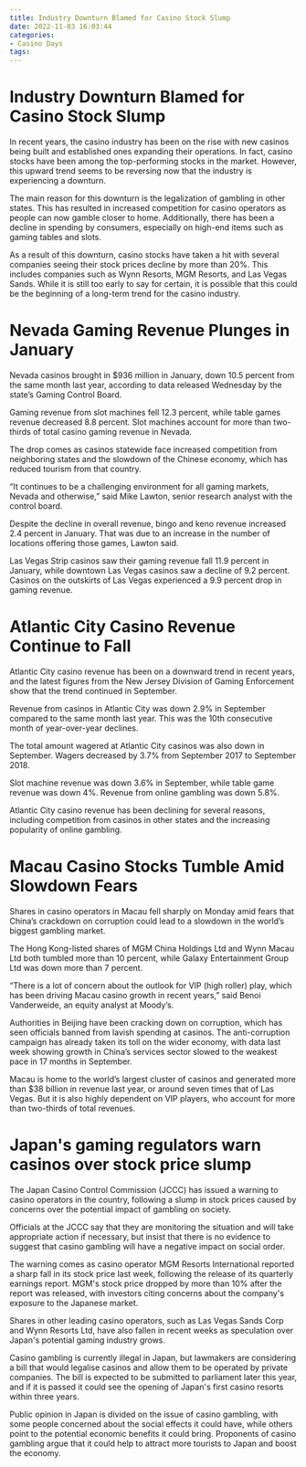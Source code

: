 ```yaml
---
title: Industry Downturn Blamed for Casino Stock Slump
date: 2022-11-03 16:03:44
categories:
- Casino Days
tags:
---
```



#  Industry Downturn Blamed for Casino Stock Slump

In recent years, the casino industry has been on the rise with new casinos being built and established ones expanding their operations. In fact, casino stocks have been among the top-performing stocks in the market. However, this upward trend seems to be reversing now that the industry is experiencing a downturn.

The main reason for this downturn is the legalization of gambling in other states. This has resulted in increased competition for casino operators as people can now gamble closer to home. Additionally, there has been a decline in spending by consumers, especially on high-end items such as gaming tables and slots.

As a result of this downturn, casino stocks have taken a hit with several companies seeing their stock prices decline by more than 20%. This includes companies such as Wynn Resorts, MGM Resorts, and Las Vegas Sands. While it is still too early to say for certain, it is possible that this could be the beginning of a long-term trend for the casino industry.

#  Nevada Gaming Revenue Plunges in January

Nevada casinos brought in $936 million in January, down 10.5 percent from the same month last year, according to data released Wednesday by the state’s Gaming Control Board.

Gaming revenue from slot machines fell 12.3 percent, while table games revenue decreased 8.8 percent. Slot machines account for more than two-thirds of total casino gaming revenue in Nevada.

The drop comes as casinos statewide face increased competition from neighboring states and the slowdown of the Chinese economy, which has reduced tourism from that country.

“It continues to be a challenging environment for all gaming markets, Nevada and otherwise,” said Mike Lawton, senior research analyst with the control board.

Despite the decline in overall revenue, bingo and keno revenue increased 2.4 percent in January. That was due to an increase in the number of locations offering those games, Lawton said.

Las Vegas Strip casinos saw their gaming revenue fall 11.9 percent in January, while downtown Las Vegas casinos saw a decline of 9.2 percent. Casinos on the outskirts of Las Vegas experienced a 9.9 percent drop in gaming revenue.

#  Atlantic City Casino Revenue Continue to Fall

Atlantic City casino revenue has been on a downward trend in recent years, and the latest figures from the New Jersey Division of Gaming Enforcement show that the trend continued in September.

Revenue from casinos in Atlantic City was down 2.9% in September compared to the same month last year. This was the 10th consecutive month of year-over-year declines.

The total amount wagered at Atlantic City casinos was also down in September. Wagers decreased by 3.7% from September 2017 to September 2018.

Slot machine revenue was down 3.6% in September, while table game revenue was down 4%. Revenue from online gambling was down 5.8%.

Atlantic City casino revenue has been declining for several reasons, including competition from casinos in other states and the increasing popularity of online gambling.

#  Macau Casino Stocks Tumble Amid Slowdown Fears

Shares in casino operators in Macau fell sharply on Monday amid fears that China’s crackdown on corruption could lead to a slowdown in the world’s biggest gambling market.

The Hong Kong-listed shares of MGM China Holdings Ltd and Wynn Macau Ltd both tumbled more than 10 percent, while Galaxy Entertainment Group Ltd was down more than 7 percent.

“There is a lot of concern about the outlook for VIP (high roller) play, which has been driving Macau casino growth in recent years,” said Benoi Vanderweide, an equity analyst at Moody’s.

Authorities in Beijing have been cracking down on corruption, which has seen officials banned from lavish spending at casinos. The anti-corruption campaign has already taken its toll on the wider economy, with data last week showing growth in China’s services sector slowed to the weakest pace in 17 months in September.

Macau is home to the world’s largest cluster of casinos and generated more than $38 billion in revenue last year, or around seven times that of Las Vegas. But it is also highly dependent on VIP players, who account for more than two-thirds of total revenues.

#  Japan's gaming regulators warn casinos over stock price slump

The Japan Casino Control Commission (JCCC) has issued a warning to casino operators in the country, following a slump in stock prices caused by concerns over the potential impact of gambling on society.

Officials at the JCCC say that they are monitoring the situation and will take appropriate action if necessary, but insist that there is no evidence to suggest that casino gambling will have a negative impact on social order.

The warning comes as casino operator MGM Resorts International reported a sharp fall in its stock price last week, following the release of its quarterly earnings report. MGM's stock price dropped by more than 10% after the report was released, with investors citing concerns about the company's exposure to the Japanese market.

Shares in other leading casino operators, such as Las Vegas Sands Corp and Wynn Resorts Ltd, have also fallen in recent weeks as speculation over Japan's potential gaming industry grows.

Casino gambling is currently illegal in Japan, but lawmakers are considering a bill that would legalise casinos and allow them to be operated by private companies. The bill is expected to be submitted to parliament later this year, and if it is passed it could see the opening of Japan's first casino resorts within three years.

Public opinion in Japan is divided on the issue of casino gambling, with some people concerned about the social effects it could have, while others point to the potential economic benefits it could bring. Proponents of casino gambling argue that it could help to attract more tourists to Japan and boost the economy.